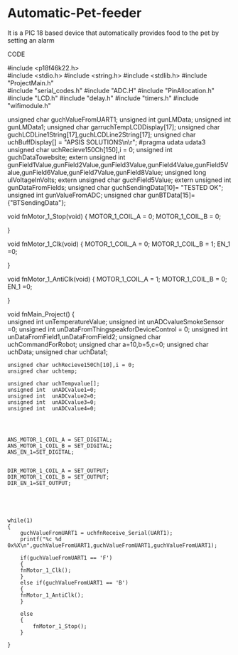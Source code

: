 # Automatic-Pet-feeder
It is a PIC 18 based device that automatically provides food to the pet by setting an alarm

CODE

#include <p18f46k22.h>    
#include <stdio.h> 
#include <string.h>	
#include <stdlib.h>
#include "ProjectMain.h"  
#include "serial_codes.h"
#include "ADC.H" 
#include "PinAllocation.h"
#include "LCD.h"
#include "delay.h"
#include "timers.h"
#include "wifimodule.h" 

unsigned char guchValueFromUART1;
unsigned int gunLMData;
unsigned int gunLMData1;
unsigned char garruchTempLCDDisplay[17]; 
unsigned char guchLCDLine1String[17],guchLCDLine2String[17];
unsigned char uchBuffDisplay[] = "APSIS SOLUTIONS\n\r";
#pragma udata udata3
unsigned char uchRecieve150Ch[150],i = 0;
unsigned int guchDataTowebsite;
extern unsigned int gunField1Value,gunField2Value,gunField3Value,gunField4Value,gunField5Value,gunField6Value,gunField7Value,gunField8Value;
unsigned long ulVoltageInVolts;
extern unsigned char guchField5Value;
extern unsigned int gunDataFromFields;
unsigned char guchSendingData[10]= "TESTED OK";
unsigned int gunValueFromADC;
unsigned char gunBTData[15]={"BTSendingData"};

void fnMotor_1_Stop(void)
{
	MOTOR_1_COIL_A = 0;
	MOTOR_1_COIL_B = 0;
	
}

void fnMotor_1_Clk(void)
{
	MOTOR_1_COIL_A = 0;
	MOTOR_1_COIL_B = 1;
	EN_1 =0;
	
}

void fnMotor_1_AntiClk(void)
{
	MOTOR_1_COIL_A = 1;
	MOTOR_1_COIL_B = 0;
	EN_1 =0;
	
}






void fnMain_Project()
{	
	unsigned int unTemperatureValue; 
	unsigned int unADCvalueSmokeSensor =0;
	unsigned int unDataFromThingspeakforDeviceControl = 0;
	unsigned int unDataFromField1,unDataFromField2;
	unsigned char uchCommandForRobot;
	unsigned char a=10,b=5,c=0;
	unsigned char uchData;
	unsigned char uchData1;
	
 	unsigned char uchRecieve150Ch[10],i = 0;
 	unsigned char uchtemp;
 	
 	unsigned char uchTempvalue[];
 	unsigned int  unADCvalue1=0;
 	unsigned int  unADCvalue2=0;
 	unsigned int  unADCvalue3=0;
 	unsigned int  unADCvalue4=0;




	ANS_MOTOR_1_COIL_A = SET_DIGITAL;
	ANS_MOTOR_1_COIL_B = SET_DIGITAL;
	ANS_EN_1=SET_DIGITAL;
	
	
	DIR_MOTOR_1_COIL_A = SET_OUTPUT;
	DIR_MOTOR_1_COIL_B = SET_OUTPUT;
	DIR_EN_1=SET_OUTPUT;
    




	while(1)
	{
		guchValueFromUART1 = uchfnReceive_Serial(UART1);
		printf("%c %d 0x%X\n",guchValueFromUART1,guchValueFromUART1,guchValueFromUART1);
		
		if(guchValueFromUART1 == 'F')
		{
		fnMotor_1_Clk();	
		}
		else if(guchValueFromUART1 == 'B')
		{
		fnMotor_1_AntiClk();	
		}
		
		else
		{
			fnMotor_1_Stop();
		}

	}

